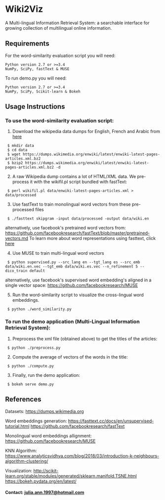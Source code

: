 # Wiki2Viz

 A Multi-lingual Information Retrieval System: a searchable interface for growing collection of multilingual online information.
 
 ## Requirements
 
 For the word-similarity evaluation script you will need:

    Python version 2.7 or >=3.4
    NumPy, SciPy, fastText & MUSE

To run demo.py you will need:

    Python version 2.7 or >=3.4
    NumPy, SciPy, Scikit-learn & Bokeh
    
   
## Usage Instructions

### To use the word-similarity evaluation script:

   1. Download the wikipedia data dumps for English, French and Arabic from [here](https://dumps.wikimedia.org/)
   
     $ mkdir data
     $ cd data
     $ wget https://dumps.wikimedia.org/enwiki/latest/enwiki-latest-pages-articles.xml.bz2
     $ bzip2 https://dumps.wikimedia.org/enwiki/latest/enwiki-latest-pages-articles.xml.bz2 -d
     
   2. A raw Wikipedia dump contains a lot of HTML/XML data. We pre-process it with the wikifil.pl script bundled with fastText:
   
     $ perl wikifil.pl data/enwiki-latest-pages-articles.xml > data/processed
     
   3. Use fastText to train monolingual word vectors from these pre-processed files   
  
     $ ./fasttext skipgram -input data/processed -output data/wiki.en
     
   alternatively, use facebook's pretrained word vectors from: https://github.com/facebookresearch/fastText/blob/master/pretrained-vectors.md
   To learn more about word representations using fasttext, click [here](https://fasttext.cc/docs/en/unsupervised-tutorial.html)

   4. Use MUSE to train multi-lingual word vectors 
   
     $ python supervised.py --src_lang en --tgt_lang es --src_emb data/wiki.en.vec --tgt_emb data/wiki.es.vec --n_refinement 5 --dico_train default
     
   alternatively, use facebook's supervised word embedding's aligned in a single vector space: https://github.com/facebookresearch/MUSE
     
   5. Run the word-similarity script to visualize the cross-lingual word embeddings.
       
     $ python ./word_similarity.py
     
     
     
 ### To run the demo application (Multi-Lingual Information Retrieval System):
 
   1. Preprocess the xml file (obtained above) to get the titles of the articles:
   
     $ python ./preprocess.py
     
   2. Compute the average of vectors of the words in the title:
    
     $ python ./compute.py
     
   3. Finally, run the demo application:
   
     $ bokeh serve demo.py
     
     
## References
  
   Datasets: https://dumps.wikimedia.org

   Word embeddings generation: https://fasttext.cc/docs/en/unsupervised-tutorial.html
                              https://github.com/facebookresearch/fastText

   Monolingual word embeddings allignment: https://github.com/facebookresearch/MUSE

   KNN Algorithm: https://www.analyticsvidhya.com/blog/2018/03/introduction-k-neighbours-algorithm-clustering/

   Visualization:
                 http://scikit-learn.org/stable/modules/generated/sklearn.manifold.TSNE.html
                 https://bokeh.pydata.org/en/latest/
                 
                 
#### Contact: julia.ann.1997@hotmail.com               
 
  
    
 
